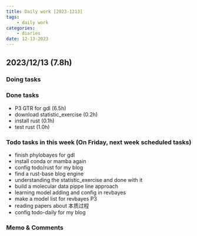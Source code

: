 ```yaml
---
title: Daily work [2023-1213]
tags:
	- daily work
categories:
	- diaries
date: 12-13-2023
---
```

## 2023/12/13 (7.8h)
### Doing tasks

### Done tasks
- P3 GTR for gdl (6.5h)
- download statistic_exercise (0.2h)
- install rust (0.1h)
- test rust (1.0h)

### Todo tasks in this week (On Friday, next week scheduled tasks)
- finish phylobayes for gdl
- install conda or mamba again
- config todo/rust for my blog
- find a rust-base blog engine
- understanding the statistic_exercise and done with it
- build a molecular data pippe line approach
- learning model adding and config in revbayes
- make a model list for revbayes P3
- reading papers about 本质过程
- config todo-daily for my blog

### Memo & Comments


